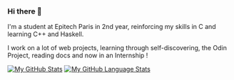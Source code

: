 ### Hi there 👋

I'm a student at Epitech Paris in 2nd year, reinforcing my skills in C and learning C++ and Haskell.

I work on a lot of web projects, learning through self-discovering, the Odin Project, reading docs and now in an Internship !


[![My GitHub Stats](https://github-readme-stats.vercel.app/api/?username=multyp&count_private=true&theme=tokyonight&showicons=true)]()
[![My GitHub Language Stats](https://github-readme-stats.vercel.app/api/top-langs/?username=multyp&langs_count=5&theme=tokyonight)]()

<!--
**Multyp/Multyp** is a ✨ _special_ ✨ repository because its `README.md` (this file) appears on your GitHub profile.

Here are some ideas to get you started:

- 🔭 I’m currently working on ...
- 🌱 I’m currently learning ...
- 👯 I’m looking to collaborate on ...
- 🤔 I’m looking for help with ...
- 💬 Ask me about ...
- 📫 How to reach me: ...
- 😄 Pronouns: ...
- ⚡ Fun fact: ...
-->
